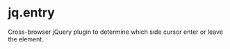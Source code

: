 jq.entry
========

Cross-browser jQuery plugin to determine which side cursor enter or leave the element.